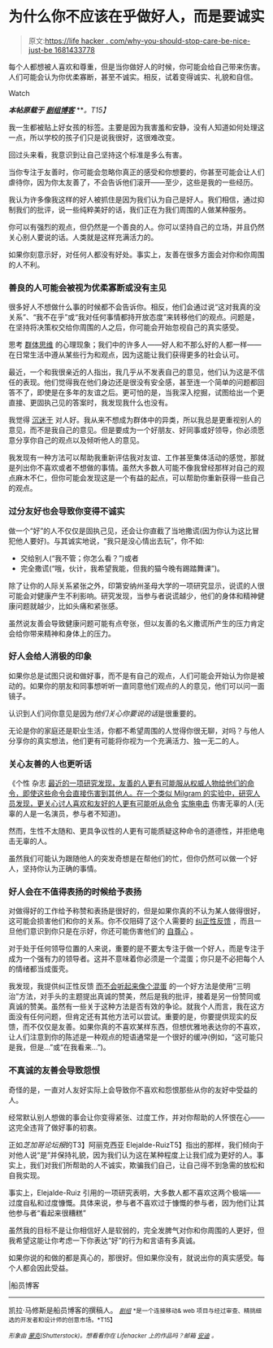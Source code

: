 # 为什么你不应该在乎做好人，而是要诚实

> 原文:[https://life hacker . com/why-you-should-stop-care-be-nice-just-be 1681433778](https://lifehacker.com/why-you-should-stop-caring-about-being-nice-and-just-be-1681433778)

每个人都想被人喜欢和尊重，但是当你做好人的时候，你可能会给自己带来伤害。人们可能会认为你优柔寡断，甚至不诚实。相反，试着变得诚实、礼貌和自信。

Watch

***本帖原载于*** [***剧组博客***](http://blog.pickcrew.com/stop-caring-nice/) ***。*T15】**

我一生都被贴上好女孩的标签。主要是因为我害羞和安静，没有人知道如何处理这一点，所以学校的孩子们只是说我很好，这很难改变。

回过头来看，我意识到让自己坚持这个标准是多么有害。

当你专注于友善时，你可能会忽略你真正的感受和你想要的，你甚至可能会让人们虐待你，因为你太友善了，不会告诉他们滚开——至少，这些是我的一些经历。

我认为许多像我这样的好人被抓住是因为我们认为自己是好人。我们相信，通过抑制我们的批评，说一些纯粹美好的话，我们正在为我们周围的人做某种服务。

你可以有强烈的观点，但仍然是一个善良的人。你可以坚持自己的立场，并且仍然关心别人要说的话。人类就是这样充满活力的。

如果你刻意示好，对任何人都没有好处。事实上，友善在很多方面会对你和你周围的人不利。

### 善良的人可能会被视为优柔寡断或没有主见

很多好人不想做什么事的时候都不会告诉你。相反，他们会通过说“这对我真的没关系”、“我不在乎”或“我对任何事情都持开放态度”来转移他们的观点。问题是，在坚持将决策权交给你周围的人之后，你可能会开始忽视自己的真实感受。

思考 [群体思维](http://www.personalityresearch.org/papers/lumbert.removed) 的心理现象；我们中的许多人——好人和不那么好的人都一样——在日常生活中遵从某些行为和观点，因为这能让我们获得更多的社会认可。

最近，一个和我很亲近的人指出，我几乎从不发表自己的意见，他们认为这是不信任的表现。他们觉得我在他们身边还是很没有安全感，甚至连一个简单的问题都回答不了，即使是在多年的友谊之后。更可怕的是，当我深入挖掘，试图给出一个更直接、更固执己见的答案时，我发现我什么也没有。

我觉得 [沉迷于](http://www.12keysrecovery.com/blog/warning-signs-youre-addict/) 对人好。我从来不想成为群体中的异类，所以我总是更重视别人的意见，而不是我自己的意见。但是要成为一个好朋友、好同事或好领导，你必须愿意分享你自己的观点以及倾听他人的意见。

我发现有一种方法可以帮助我重新评估我对友谊、工作甚至集体活动的感觉，那就是列出你不喜欢或者不想做的事情。虽然大多数人可能不像我曾经那样对自己的观点麻木不仁，但你可能会发现这是一个有益的起点，可以帮助你重新获得一些自己的观点。

### 过分友好也会导致你变得不诚实

做一个“好”的人不仅仅是固执己见，还会让你直截了当地撒谎(因为你认为这比冒犯他人要好)。与其诚实地说，“我只是没心情出去玩”，你不如:

*   交给别人(“我不管；你怎么看？”)或者
*   完全撒谎(“哦，伙计，我希望我能，但我的猫今晚有踢踏舞课”)。

除了让你的人际关系紧张之外，印第安纳州圣母大学的一项研究显示，说谎的人很可能会对健康产生不利影响。研究发现，当参与者说谎越少，他们的身体和精神健康问题就越少，比如头痛和紧张感。

虽然说友善会导致健康问题可能有点夸张，但以友善的名义撒谎所产生的压力肯定会给你带来精神和身体上的压力。

### 好人会给人消极的印象

如果你总是试图只说和做好事，而不是有自己的观点，人们可能会开始认为你是被动的。如果你的朋友和同事想听听一直同意他们观点的人的意见，他们可以问一面镜子。

认识到人们问你意见是因为*他们关心你要说的话*是很重要的。

无论是你的家庭还是职业生活，你都不希望周围的人觉得你很无聊，对吗？与他人分享你的真实想法，他们更有可能将你视为一个充满活力、独一无二的人。

### 关心友善的人也更听话

《个性 杂志 [最近的一项研究发现，友善的人更有可能服从权威人物给他们的命令，即使这些命令会直接伤害到其他人。在一个类似 Milgram 的实验中，研究人员发现，更关心讨人喜欢和友好的人更有可能听从命令](http://onlinelibrary.wiley.com/doi/10.1111/jopy.12104/abstract) [实施电击](http://www.psychologytoday.com/blog/the-green-mind/201406/are-polite-people-more-violent-and-destructive) 伤害无辜的人(无辜的人是一名演员，参与者不知道)。

然而，生性不太随和、更具争议性的人更有可能质疑这种命令的道德性，并拒绝电击无辜的人。

虽然我们可能认为跟随他人的突发奇想是在帮他们的忙，但你仍然可以做一个好人，坚持你认为正确的事情。

### 好人会在不值得表扬的时候给予表扬

对做得好的工作给予称赞和表扬是很好的，但是如果你真的不认为某人做得很好，这可能会损害他们和你的关系。你不仅阻碍了这个人需要的 [纠正性反馈](http://ctb.ku.edu/en/table-of-contents/advocacy/encouragement-education/corrective-feedback/main) ，而且一旦他们意识到你只是在示好，你还可能伤害他们的 [自尊心](http://www.livescience.com/16643-undeserved-praise-harm.html) 。

对于处于任何领导位置的人来说，重要的是不要太专注于做一个好人，而是专注于成为一个强有力的领导者。这并不意味着你必须是一个混蛋；你只是不必把每个人的情绪都当成蛋壳。

我发现，我提供纠正性反馈 [而不会听起来像个混蛋](https://lifehacker.com/how-to-give-criticism-without-sounding-like-a-jerk-5915687) 的一个好方法是使用“三明治”方法，对手头的主题提出真诚的赞美，然后是我的批评，接着是另一份赞同或真诚的赞美。虽然有一些关于这种方法是否有效的争论。就我个人而言，我在这方面没有任何问题，但肯定还有其他方法可以尝试。重要的是，你要提供现实的反馈，而不仅仅是友善。如果你真的不喜欢某样东西，但想优雅地表达你的不喜欢，让人们注意到你的陈述是一种观点的短语通常是一个很好的缓冲(例如，“这可能只是我，但是…”或“在我看来…”)。

### 不真诚的友善会导致怨恨

奇怪的是，一直对人友好实际上会导致你不喜欢和怨恨那些从你的友好中受益的人。

经常默认别人想做的事会让你变得紧张、过度工作，并对你帮助的人怀恨在心——这完全违背了做好事的初衷。

正如*芝加哥论坛报*的T3】阿丽克西亚 Elejalde-RuizT5】指出的那样，我们倾向于对他人说“是”并保持礼貌，因为我们认为这在某种程度上让我们成为更好的人。事实上，我们对我们所帮助的人不诚实，欺骗我们自己，让自己得不到急需的放松和自我实现。

事实上，Elejalde-Ruiz 引用的一项研究表明，大多数人都不喜欢这两个极端——过度自私和过度慷慨。具体来说，参与者不喜欢过于慷慨的参与者，因为他们让其他参与者“看起来很糟糕”

虽然我的目标不是让你相信好人是软弱的，完全发脾气对你和你周围的人更好，但我希望这能让你考虑一下你表达“好”的行为和言语有多真诚。

如果你说的和做的都是真心的，那很好。但如果你没有，就说出你的真实感受。每个人都会因此受益。

|船员博客

* * *

凯拉·马修斯是船员博客的撰稿人。 [<small>*剧组*</small>](http://pickcrew.com/) <small>*是一个连接移动& web 项目与经过审查、精挑细选的开发者和设计师的创意市场。*T15】</small>

<small>*形象由*</small> [<small>*蒙克*</small>](http://www.shutterstock.com/pic-163784093/stock-vector-business-training.html)<small>*(Shutterstock)。想看看你在 Lifehacker 上的作品吗？邮箱*</small> [<small>*安迪*</small>](mailto:andy@lifehacker.com) <small>*。*</small>